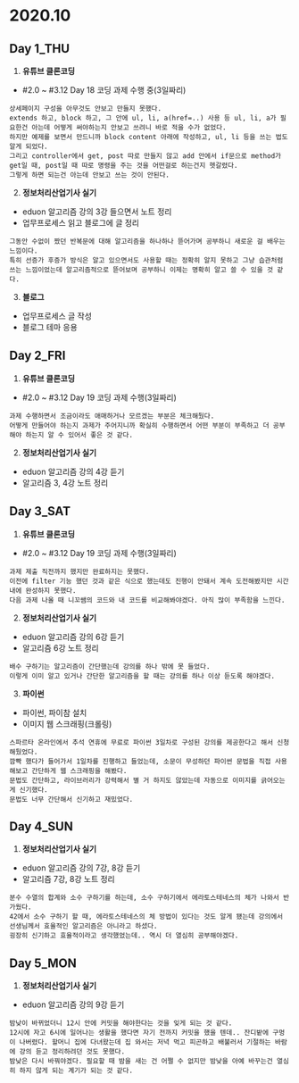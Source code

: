 # 2020.10  

## Day 1_THU  
1. __유튜브 클론코딩__  
- #2.0 ~ #3.12 Day 18 코딩 과제 수행 중(3일짜리)  
```
상세페이지 구성을 아무것도 안보고 만들지 못했다.
extends 하고, block 하고, 그 안에 ul, li, a(href=..) 사용 등 ul, li, a가 필요한건 아는데 어떻게 써야하는지 안보고 쓰려니 바로 적을 수가 없었다.
하지만 예제를 보면서 만드니까 block content 아래에 작성하고, ul, li 등을 쓰는 법도 알게 되었다.
그리고 controller에서 get, post 따로 만들지 않고 add 안에서 if문으로 method가 get일 때, post일 때 따로 명령을 주는 것을 어떤걸로 하는건지 헷갈렸다.
그렇게 하면 되는건 아는데 안보고 쓰는 것이 안된다.
```

2. __정보처리산업기사 실기__  
- eduon 알고리즘 강의 3강 들으면서 노트 정리  
- 업무프로세스 읽고 블로그에 글 정리  
```
그동안 수없이 짰던 반복문에 대해 알고리즘을 하나하나 뜯어가며 공부하니 새로운 걸 배우는 느낌이다.
특히 선증가 후증가 방식은 알고 있으면서도 사용할 때는 정확히 알지 못하고 그냥 습관처럼 쓰는 느낌이었는데 알고리즘적으로 뜯어보며 공부하니 이제는 명확히 알고 쓸 수 있을 것 같다.
```

3. __블로그__  
- 업무프로세스 글 작성
- 블로그 테마 응용  

## Day 2_FRI  
1. __유튜브 클론코딩__  
- #2.0 ~ #3.12 Day 19 코딩 과제 수행(3일짜리)  
```
과제 수행하면서 조금이라도 애매하거나 모르겠는 부분은 체크해뒀다.
어떻게 만들어야 하는지 과제가 주어지니까 확실히 수행하면서 어떤 부분이 부족하고 더 공부해야 하는지 알 수 있어서 좋은 것 같다.
```

2. __정보처리산업기사 실기__  
- eduon 알고리즘 강의 4강 듣기  
- 알고리즘 3, 4강 노트 정리  

## Day 3_SAT
1. __유튜브 클론코딩__  
- #2.0 ~ #3.12 Day 19 코딩 과제 수행(3일짜리)  
```
과제 제출 직전까지 했지만 완료하지는 못했다.
이전에 filter 기능 했던 것과 같은 식으로 했는데도 진행이 안돼서 계속 도전해봤지만 시간 내에 완성하지 못했다.
다음 과제 나올 때 니꼬쌤의 코드와 내 코드를 비교해봐야겠다. 아직 많이 부족함을 느낀다.
```

2. __정보처리산업기사 실기__  
- eduon 알고리즘 강의 6강 듣기  
- 알고리즘 6강 노트 정리  
```
배수 구하기는 알고리즘이 간단했는데 강의를 하나 밖에 못 들었다.
이렇게 이미 알고 있거나 간단한 알고리즘을 할 때는 강의를 하나 이상 듣도록 해야겠다.
```

3. __파이썬__  
- 파이썬, 파이참 설치  
- 이미지 웹 스크래핑(크롤링)  
```
스파르타 온라인에서 추석 연휴에 무료로 파이썬 3일차로 구성된 강의를 제공한다고 해서 신청해뒀었다.
깜빡 했다가 들어가서 1일차를 진행하고 들었는데, 소문이 무성하던 파이썬 문법을 직접 사용해보고 간단하게 웹 스크래핑을 해봤다.
문법도 간단하고, 라이브러리가 강력해서 별 거 하지도 않았는데 자동으로 이미지를 긁어오는게 신기했다.
문법도 너무 간단해서 신기하고 재밌었다.
```

## Day 4_SUN  
1. __정보처리산업기사 실기__  
- eduon 알고리즘 강의 7강, 8강 듣기  
- 알고리즘 7강, 8강 노트 정리  
```
분수 수열의 합계와 소수 구하기를 하는데, 소수 구하기에서 에라토스테네스의 체가 나와서 반가웠다.
42에서 소수 구하기 할 때, 에라토스테네스의 체 방법이 있다는 것도 알게 됐는데 강의에서 선생님께서 효율적인 알고리즘은 아니라고 하셨다.
굉장히 신기하고 효율적이라고 생각했었는데.. 역시 더 열심히 공부해야겠다.
```

## Day 5_MON  
1. __정보처리산업기사 실기__  
- eduon 알고리즘 강의 9강 듣기  

```
밤낮이 바뀌었더니 12시 안에 커밋을 해야한다는 것을 잊게 되는 것 같다.
12시에 자고 6시에 일어나는 생활을 했다면 자기 전까지 커밋을 했을 텐데.. 잔디밭에 구멍이 나버렸다. 할머니 집에 다녀왔는데 집 와서는 저녁 먹고 피곤하고 배불러서 기절하는 바람에 강의 듣고 정리하려던 것도 못했다. 
밤낮은 다시 바꿔야겠다. 필요할 때 밤을 새는 건 어쩔 수 없지만 밤낮을 아예 바꾸는건 열심히 하지 않게 되는 계기가 되는 것 같다.
```
